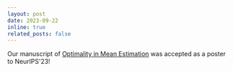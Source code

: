 ```yaml
---
layout: post
date: 2023-09-22
inline: true
related_posts: false
---
```


Our manuscript of [Optimality in Mean Estimation](https://arxiv.org/abs/2311.12784) was accepted as a poster to NeurIPS'23!
